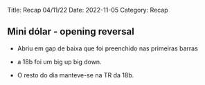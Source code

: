 Title: Recap 04/11/22
Date: 2022-11-05
Category: Recap

## Mini dólar - opening reversal

* Abriu em gap de baixa que foi preenchido nas primeiras barras

* a 18b foi um big up big down.

* O resto do dia manteve-se na TR da 18b.

